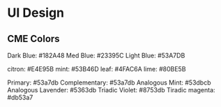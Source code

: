 # UI Design

## CME Colors

Dark Blue: #182A48
Med Blue: #23395C
Light Blue: #53A7DB

citron: #E4E95B
mint: #53B46D
leaf: #4FAC6A
lime: #80BE5B

Primary: #53a7db
Complementary: #53a7db
Analogous Mint: #53dbcb
Analogous Lavender: #5363db
Triadic Violet: #8753db
Tiradic magenta: #db53a7



